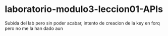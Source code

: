 # laboratorio-modulo3-leccion01-APIs
Subida del lab pero sin poder acabar, intento de creacion de la key en forq pero no me la han dado aun